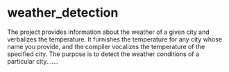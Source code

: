# weather_detection

The project provides information about the weather of a given city and verbalizes the temperature. It furnishes the temperature for any city whose name you provide, and the compiler vocalizes the temperature of the specified city. The purpose is to detect the weather conditions of a particular city.......







